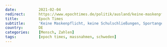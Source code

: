 ```yaml
---
date:          2021-02-04
redirect:      https://www.epochtimes.de/politik/ausland/keine-maskenpflicht-keine-schulschliessungen-sportangebote-freiheit-schweden-zeigt-einen-weg-a3439758.html
title:         Epoch Times
subtitle:      'Keine Maskenpflicht, keine Schulschließungen, Sportangebote, Freiheit – Schweden zeigt einen Weg'
country:       DE
categories:    [Mensch, Zahlen]
tags:          [epoch times, massnahmen, schweden]
---
```

